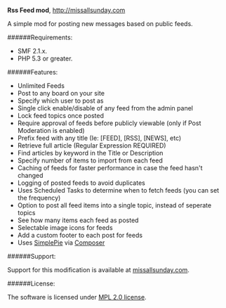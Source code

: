 **Rss Feed mod**, http://missallsunday.com


A simple mod for posting new messages based on public feeds.


######Requirements:

- SMF 2.1.x.
- PHP 5.3 or greater.

######Features:

- Unlimited Feeds
- Post to any board on your site
- Specify which user to post as
- Single click enable/disable of any feed from the admin panel
- Lock feed topics once posted
- Require approval of feeds before publicly viewable (only if Post Moderation is enabled)
- Prefix feed with any title (Ie: [FEED], [RSS], [NEWS], etc)
- Retrieve full article (Regular Expression REQUIRED)
- Find articles by keyword in the Title or Description
- Specify number of items to import from each feed
- Caching of feeds for faster performance in case the feed hasn't changed
- Logging of posted feeds to avoid duplicates
- Uses Scheduled Tasks to determine when to fetch feeds (you can set the frequency)
- Option to post all feed items into a single topic, instead of seperate topics
- See how many items each feed as posted
- Selectable image icons for feeds
- Add a custom footer to each post for feeds
- Uses [SimplePie](https://github.com/simplepie/simplepie) via [Composer](https://github.com/composer/composer)

######Support:

Support for this modification is available at [missallsunday.com](http://missallsunday.com/).

######License:

The software is licensed under [MPL 2.0 license](https://www.mozilla.org/MPL/).